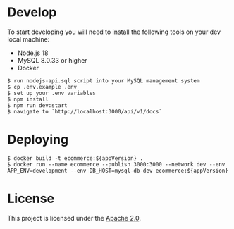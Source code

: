 # Develop

To start developing you will need to install the following tools on your dev local machine:

- Node.js 18
- MySQL 8.0.33 or higher
- Docker

```
$ run nodejs-api.sql script into your MySQL management system
$ cp .env.example .env
$ set up your .env variables
$ npm install
$ npm run dev:start
$ navigate to `http://localhost:3000/api/v1/docs`
```

# Deploying

```
$ docker build -t ecommerce:${appVersion} .
$ docker run --name ecommerce --publish 3000:3000 --network dev --env APP_ENV=development --env DB_HOST=mysql-db-dev ecommerce:${appVersion}
```

# License

This project is licensed under the [Apache 2.0](LICENSE).
